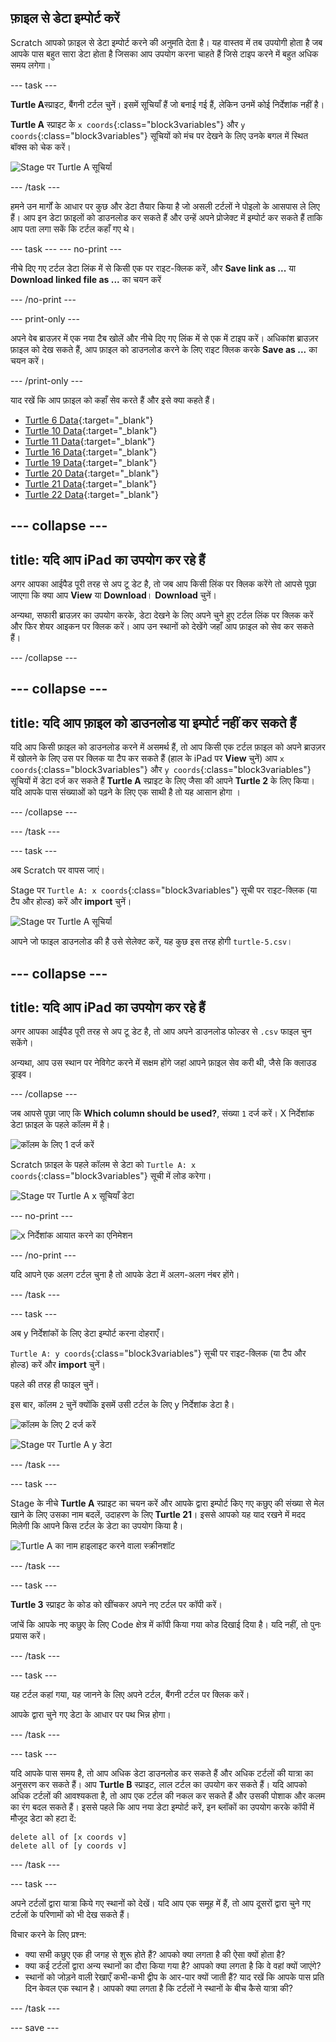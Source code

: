 ## फ़ाइल से डेटा इम्पोर्ट करें

Scratch आपको फ़ाइल से डेटा इम्पोर्ट करने की अनुमति देता है। यह वास्तव में तब उपयोगी होता है जब आपके पास बहुत सारा डेटा होता है जिसका आप उपयोग करना चाहते हैं जिसे टाइप करने में बहुत अधिक समय लगेगा।

--- task ---

**Turtle A**स्प्राइट, बैंगनी टर्टल चुनें। इसमें सूचियाँ हैं जो बनाई गई हैं, लेकिन उनमें कोई निर्देशांक नहीं है।

**Turtle A** स्प्राइट के `x coords`{:class="block3variables"} और `y coords`{:class="block3variables"} सूचियों को मंच पर देखने के लिए उनके बगल में स्थित बॉक्स को चेक करें।

![Stage पर Turtle A सूचियाँ](images/turtle-a-lists-on-stage.png)

--- /task ---

हमने उन मार्गों के आधार पर कुछ और डेटा तैयार किया है जो असली टर्टलों ने पोइलो के आसपास ले लिए हैं। आप इन डेटा फ़ाइलों को डाउनलोड कर सकते हैं और उन्हें अपने प्रोजेक्ट में इम्पोर्ट कर सकते हैं ताकि आप पता लगा सकें कि टर्टल कहाँ गए थे।

--- task --- --- no-print ---

नीचे दिए गए टर्टल डेटा लिंक में से किसी एक पर राइट-क्लिक करें, और **Save link as ...** या **Download linked file as ...** का चयन करें

--- /no-print ---

--- print-only ---

अपने वेब ब्राउज़र में एक नया टैब खोलें और नीचे दिए गए लिंक में से एक में टाइप करें। अधिकांश ब्राउज़र फ़ाइल को देख सकते हैं, आप फ़ाइल को डाउनलोड करने के लिए राइट क्लिक करके **Save as ...** का चयन करें।

--- /print-only ---

याद रखें कि आप फ़ाइल को कहाँ सेव करते हैं और इसे क्या कहते हैं।

+ [Turtle 6 Data](http://rpf.io/turtle-6){:target="_blank"}
+ [Turtle 10 Data](http://rpf.io/turtle-10){:target="_blank"}
+ [Turtle 11 Data](http://rpf.io/turtle-11){:target="_blank"}
+ [Turtle 16 Data](http://rpf.io/turtle-16){:target="_blank"}
+ [Turtle 19 Data](http://rpf.io/turtle-19){:target="_blank"}
+ [Turtle 20 Data](http://rpf.io/turtle-20){:target="_blank"}
+ [Turtle 21 Data](http://rpf.io/turtle-21){:target="_blank"}
+ [Turtle 22 Data](http://rpf.io/turtle-22){:target="_blank"}


--- collapse ---
---
title: यदि आप iPad का उपयोग कर रहे हैं
---

अगर आपका आईपैड पूरी तरह से अप टू डेट है, तो जब आप किसी लिंक पर क्लिक करेंगे तो आपसे पूछा जाएगा कि क्या आप **View** या **Download**। **Download** चुनें।

अन्यथा, सफारी ब्राउज़र का उपयोग करके, डेटा देखने के लिए अपने चुने हुए टर्टल लिंक पर क्लिक करें और फिर शेयर आइकन पर क्लिक करें। आप उन स्थानों को देखेंगे जहाँ आप फ़ाइल को सेव कर सकते हैं।

--- /collapse ---

--- collapse ---
---
title: यदि आप फ़ाइल को डाउनलोड या इम्पोर्ट नहीं कर सकते हैं
---

यदि आप किसी फ़ाइल को डाउनलोड करने में असमर्थ हैं, तो आप किसी एक टर्टल फ़ाइल को अपने ब्राउज़र में खोलने के लिए उस पर क्लिक या टैप कर सकते हैं (हाल के iPad पर **View** चुनें) आप `x coords`{:class="block3variables"} और `y coords`{:class="block3variables"} सूचियों में डेटा दर्ज कर सकते हैं **Turtle A** स्प्राइट के लिए जैसा की आपने **Turtle 2** के लिए किया। यदि आपके पास संख्याओं को पढ़ने के लिए एक साथी है तो यह आसान होगा ।

--- /collapse ---

--- /task ---

--- task ---

अब Scratch पर वापस जाएं।

Stage पर `Turtle A: x coords`{:class="block3variables"} सूची पर राइट-क्लिक (या टैप और होल्ड) करें और **import** चुनें।

![Stage पर Turtle A सूचियाँ](images/turtle-a-x-import.png)

आपने जो फाइल डाउनलोड की है उसे सेलेक्ट करें, यह कुछ इस तरह होगी `turtle-5.csv`।

--- collapse ---
---
title: यदि आप iPad का उपयोग कर रहे हैं
---

अगर आपका आईपैड पूरी तरह से अप टू डेट है, तो आप अपने डाउनलोड फोल्डर से `.csv` फाइल चुन सकेंगे।

अन्यथा, आप उस स्थान पर नेविगेट करने में सक्षम होंगे जहां आपने फ़ाइल सेव करी थी, जैसे कि क्लाउड ड्राइव।

--- /collapse ---

जब आपसे पूछा जाए कि **Which column should be used?**, संख्या `1` दर्ज करें। X निर्देशांक डेटा फ़ाइल के पहले कॉलम में है।

![कॉलम के लिए 1 दर्ज करें](images/turtle-a-import-x.png)

Scratch फ़ाइल के पहले कॉलम से डेटा को `Turtle A: x coords`{:class="block3variables"} सूची में लोड करेगा।

![Stage पर Turtle A x सूचियाँ डेटा](images/turtle-a-x-coords.png)

--- no-print ---

![x निर्देशांक आयात करने का एनिमेशन](images/import-x-coords.gif)

--- /no-print ---

यदि आपने एक अलग टर्टल चुना है तो आपके डेटा में अलग-अलग नंबर होंगे।

--- /task ---

--- task ---

अब y निर्देशांकों के लिए डेटा इम्पोर्ट करना दोहराएँ।

`Turtle A: y coords`{:class="block3variables"} सूची पर राइट-क्लिक (या टैप और होल्ड) करें और **import** चुनें।

पहले की तरह ही फाइल चुनें।

इस बार, कॉलम `2` चुनें क्योंकि इसमें उसी टर्टल के लिए y निर्देशांक डेटा है।

![कॉलम के लिए 2 दर्ज करें](images/turtle-a-import-y.png)

![Stage पर Turtle A y डेटा](images/turtle-a-y-coords.png)

--- /task ---

--- task ---

Stage के नीचे **Turtle A** स्प्राइट का चयन करें और आपके द्वारा इम्पोर्ट किए गए कछुए की संख्या से मेल खाने के लिए उसका नाम बदलें, उदाहरण के लिए **Turtle 21**। इससे आपको यह याद रखने में मदद मिलेगी कि आपने किस टर्टल के डेटा का उपयोग किया है।

![Turtle A का नाम हाइलाइट करने वाला स्क्रीनशॉट](images/rename-turtle-a.png)

--- /task ---

--- task ---

**Turtle 3** स्प्राइट के कोड को खींचकर अपने नए टर्टल पर कॉपी करें।

जांचें कि आपके नए कछुए के लिए Code क्षेत्र में कॉपी किया गया कोड दिखाई दिया है। यदि नहीं, तो पुनः प्रयास करें।

--- /task ---

--- task ---

यह टर्टल कहां गया, यह जानने के लिए अपने टर्टल, बैंगनी टर्टल पर क्लिक करें।

आपके द्वारा चुने गए डेटा के आधार पर पथ भिन्न होगा।

--- /task ---

--- task ---

यदि आपके पास समय है, तो आप अधिक डेटा डाउनलोड कर सकते हैं और अधिक टर्टलों की यात्रा का अनुसरण कर सकते हैं। आप **Turtle B** स्प्राइट, लाल टर्टल का उपयोग कर सकते हैं। यदि आपको अधिक टर्टलों की आवश्यकता है, तो आप एक टर्टल की नकल कर सकते हैं और उसकी पोशाक और कलम का रंग बदल सकते हैं। इससे पहले कि आप नया डेटा इम्पोर्ट करें, इन ब्लॉकों का उपयोग करके कॉपी में मौजूद डेटा को हटा दें:

```blocks3
delete all of [x coords v]
delete all of [y coords v]

```

--- /task ---

--- task ---

अपने टर्टलों द्वारा यात्रा किये गए स्थानों को देखें। यदि आप एक समूह में हैं, तो आप दूसरों द्वारा चुने गए टर्टलों के परिणामों को भी देख सकते हैं।

विचार करने के लिए प्रश्न:
+ क्या सभी कछुए एक ही जगह से शुरू होते हैं? आपको क्या लगता है की ऐसा क्यों होता है?
+ क्या कई टर्टलों द्वारा अन्य स्थानों का दौरा किया गया है? आपको क्या लगता है कि वे वहां क्यों जाएंगे?
+ स्थानों को जोड़ने वाली रेखाएँ कभी-कभी द्वीप के आर-पार क्यों जाती हैं? याद रखें कि आपके पास प्रति दिन केवल एक स्थान है। आपको क्या लगता है कि टर्टलों ने स्थानों के बीच कैसे यात्रा की?

--- /task ---

--- save ---
